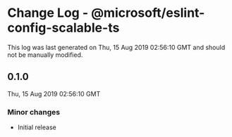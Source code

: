 # Change Log - @microsoft/eslint-config-scalable-ts

This log was last generated on Thu, 15 Aug 2019 02:56:10 GMT and should not be manually modified.

## 0.1.0
Thu, 15 Aug 2019 02:56:10 GMT

### Minor changes

- Initial release

